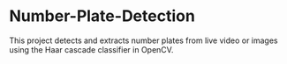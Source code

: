 # Number-Plate-Detection
This project detects and extracts number plates from live video or images using the Haar cascade classifier in OpenCV.
